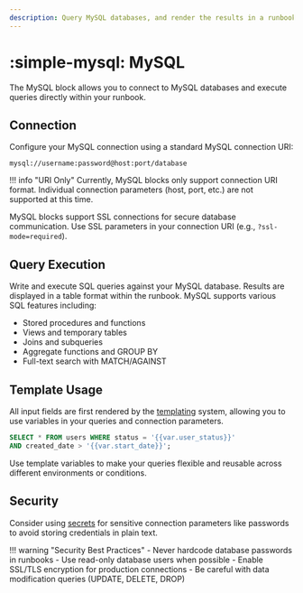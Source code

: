 ```yaml
---
description: Query MySQL databases, and render the results in a runbook
---
```


# :simple-mysql: MySQL

The MySQL block allows you to connect to MySQL databases and execute queries directly within your runbook.

## Connection

Configure your MySQL connection using a standard MySQL connection URI:

```
mysql://username:password@host:port/database
```

!!! info "URI Only"
    Currently, MySQL blocks only support connection URI format. Individual connection parameters (host, port, etc.) are not supported at this time.

MySQL blocks support SSL connections for secure database communication. Use SSL parameters in your connection URI (e.g., `?ssl-mode=required`).

## Query Execution

Write and execute SQL queries against your MySQL database. Results are displayed in a table format within the runbook. MySQL supports various SQL features including:

- Stored procedures and functions
- Views and temporary tables
- Joins and subqueries
- Aggregate functions and GROUP BY
- Full-text search with MATCH/AGAINST

## Template Usage

All input fields are first rendered by the [templating](../../templating.md) system, allowing you to use variables in your queries and connection parameters.

```sql
SELECT * FROM users WHERE status = '{{var.user_status}}' 
AND created_date > '{{var.start_date}}';
```

Use template variables to make your queries flexible and reusable across different environments or conditions.

## Security

Consider using [secrets](../../secrets.md) for sensitive connection parameters like passwords to avoid storing credentials in plain text.

!!! warning "Security Best Practices"
    - Never hardcode database passwords in runbooks
    - Use read-only database users when possible
    - Enable SSL/TLS encryption for production connections
    - Be careful with data modification queries (UPDATE, DELETE, DROP)
